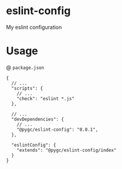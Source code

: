 # eslint-config

My eslint configuration

# Usage

@ `package.json`

```json5
{
  // ...
  "scripts": {
    // ...
    "check": "eslint *.js"
  },

  // ...
  "devDependencies": {
    // ...
    "@pygc/eslint-config": "0.0.1",
  },

  "eslintConfig": {
    "extends": "@pygc/eslint-config/index"
  }
}
```